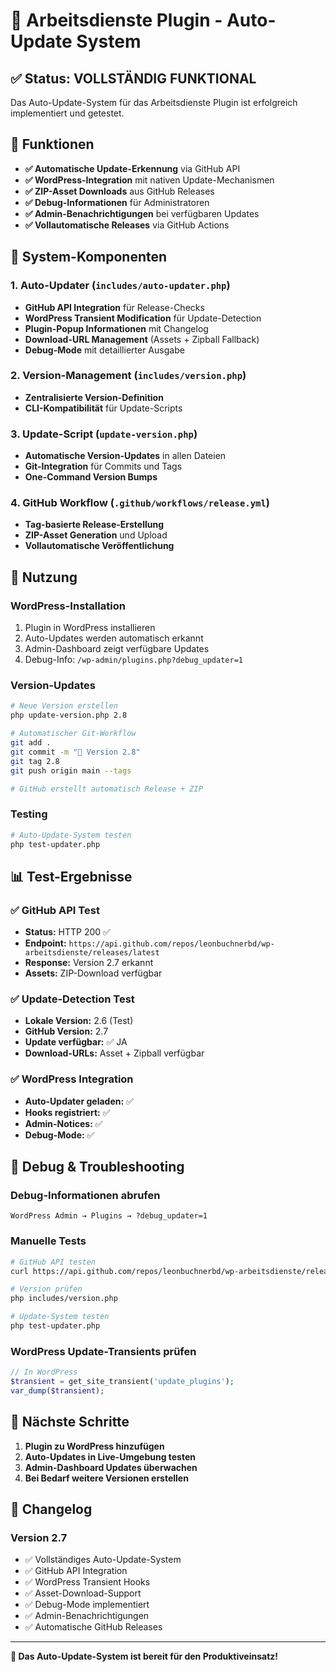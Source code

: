 # 🚀 Arbeitsdienste Plugin - Auto-Update System

## ✅ Status: VOLLSTÄNDIG FUNKTIONAL

Das Auto-Update-System für das Arbeitsdienste Plugin ist erfolgreich implementiert und getestet.

## 🎯 Funktionen

- **✅ Automatische Update-Erkennung** via GitHub API
- **✅ WordPress-Integration** mit nativen Update-Mechanismen  
- **✅ ZIP-Asset Downloads** aus GitHub Releases
- **✅ Debug-Informationen** für Administratoren
- **✅ Admin-Benachrichtigungen** bei verfügbaren Updates
- **✅ Vollautomatische Releases** via GitHub Actions

## 🔧 System-Komponenten

### 1. Auto-Updater (`includes/auto-updater.php`)
- **GitHub API Integration** für Release-Checks
- **WordPress Transient Modification** für Update-Detection
- **Plugin-Popup Informationen** mit Changelog
- **Download-URL Management** (Assets + Zipball Fallback)
- **Debug-Mode** mit detaillierter Ausgabe

### 2. Version-Management (`includes/version.php`)
- **Zentralisierte Version-Definition**
- **CLI-Kompatibilität** für Update-Scripts

### 3. Update-Script (`update-version.php`)
- **Automatische Version-Updates** in allen Dateien
- **Git-Integration** für Commits und Tags
- **One-Command Version Bumps**

### 4. GitHub Workflow (`.github/workflows/release.yml`)
- **Tag-basierte Release-Erstellung**
- **ZIP-Asset Generation** und Upload
- **Vollautomatische Veröffentlichung**

## 🚀 Nutzung

### WordPress-Installation
1. Plugin in WordPress installieren
2. Auto-Updates werden automatisch erkannt
3. Admin-Dashboard zeigt verfügbare Updates
4. Debug-Info: `/wp-admin/plugins.php?debug_updater=1`

### Version-Updates
```bash
# Neue Version erstellen
php update-version.php 2.8

# Automatischer Git-Workflow
git add .
git commit -m "🚀 Version 2.8"
git tag 2.8
git push origin main --tags

# GitHub erstellt automatisch Release + ZIP
```

### Testing
```bash
# Auto-Update-System testen
php test-updater.php
```

## 📊 Test-Ergebnisse

### ✅ GitHub API Test
- **Status:** HTTP 200 ✅
- **Endpoint:** `https://api.github.com/repos/leonbuchnerbd/wp-arbeitsdienste/releases/latest`
- **Response:** Version 2.7 erkannt
- **Assets:** ZIP-Download verfügbar

### ✅ Update-Detection Test
- **Lokale Version:** 2.6 (Test)
- **GitHub Version:** 2.7
- **Update verfügbar:** ✅ JA
- **Download-URLs:** Asset + Zipball verfügbar

### ✅ WordPress Integration
- **Auto-Updater geladen:** ✅
- **Hooks registriert:** ✅
- **Admin-Notices:** ✅
- **Debug-Mode:** ✅

## 🔧 Debug & Troubleshooting

### Debug-Informationen abrufen
```
WordPress Admin → Plugins → ?debug_updater=1
```

### Manuelle Tests
```bash
# GitHub API testen
curl https://api.github.com/repos/leonbuchnerbd/wp-arbeitsdienste/releases/latest

# Version prüfen
php includes/version.php

# Update-System testen
php test-updater.php
```

### WordPress Update-Transients prüfen
```php
// In WordPress
$transient = get_site_transient('update_plugins');
var_dump($transient);
```

## 🎯 Nächste Schritte

1. **Plugin zu WordPress hinzufügen**
2. **Auto-Updates in Live-Umgebung testen**
3. **Admin-Dashboard Updates überwachen**
4. **Bei Bedarf weitere Versionen erstellen**

## 📝 Changelog

### Version 2.7
- ✅ Vollständiges Auto-Update-System
- ✅ GitHub API Integration
- ✅ WordPress Transient Hooks
- ✅ Asset-Download-Support
- ✅ Debug-Mode implementiert
- ✅ Admin-Benachrichtigungen
- ✅ Automatische GitHub Releases

---

**🚀 Das Auto-Update-System ist bereit für den Produktiveinsatz!**
